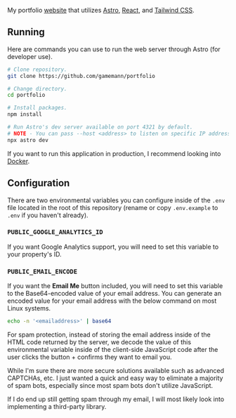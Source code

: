 My portfolio [website](https://cdeacon.net) that utilizes [Astro](https://astro.build/), [React](https://react.dev/), and [Tailwind CSS](https://tailwindcss.com/).



## Running
Here are commands you can use to run the web server through Astro (for developer use).

```bash
# Clone repository.
git clone https://github.com/gamemann/portfolio

# Change directory.
cd portfolio

# Install packages.
npm install

# Run Astro's dev server available on port 4321 by default.
# NOTE - You can pass --host <address> to listen on specific IP addresses (or all with 0.0.0.0).
npx astro dev
```

If you want to run this application in production, I recommend looking into [Docker](https://docs.astro.build/en/recipes/docker/).

## Configuration
There are two environmental variables you can configure inside of the `.env` file located in the root of this repository (rename or copy `.env.example` to `.env` if you haven't already).

### `PUBLIC_GOOGLE_ANALYTICS_ID`
If you want Google Analytics support, you will need to set this variable to your property's ID.

### `PUBLIC_EMAIL_ENCODE`
If you want the **Email Me** button included, you will need to set this variable to the Base64-encoded value of your email address. You can generate an encoded value for your email address with the below command on most Linux systems.

```bash
echo -n '<emailaddress>' | base64
```

For spam protection, instead of storing the email address inside of the HTML code returned by the server, we decode the value of this environmental variable inside of the client-side JavaScript code after the user clicks the button + confirms they want to email you.

While I'm sure there are more secure solutions available such as advanced CAPTCHAs, etc. I just wanted a quick and easy way to eliminate a majority of spam bots, especially since most spam bots don't utilize JavaScript.

If I do end up still getting spam through my email, I will most likely look into implementing a third-party library.
